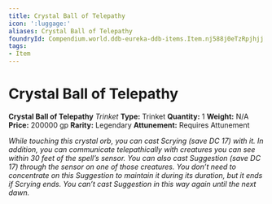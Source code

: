 ```yaml
---
title: Crystal Ball of Telepathy
icon: ':luggage:'
aliases: Crystal Ball of Telepathy
foundryId: Compendium.world.ddb-eureka-ddb-items.Item.nj588j0eTzRpjhjj
tags:
- Item
---
```


# Crystal Ball of Telepathy

**Crystal Ball of Telepathy**
_Trinket_
**Type:** Trinket
**Quantity:** 1
**Weight:** N/A
**Price:** 200000 gp
**Rarity:** Legendary
**Attunement:** Requires Attunement

*While touching this crystal orb, you can cast Scrying (save DC 17) with it. In addition, you can communicate telepathically with creatures you can see within 30 feet of the spell’s sensor. You can also cast Suggestion (save DC 17) through the sensor on one of those creatures. You don’t need to concentrate on this Suggestion to maintain it during its duration, but it ends if Scrying ends. You can’t cast Suggestion in this way again until the next dawn.*